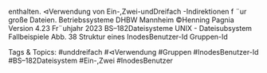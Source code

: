 enthalten.
⊲Verwendung von Ein-,Zwei-undDreifach -Indirektionen f ¨ur große Dateien.
Betriebssysteme DHBW Mannheim ©Henning Pagnia Version 4.23 Fr¨uhjahr 2023 BS–182Dateisysteme UNIX - Dateisubsystem Fallbeispiele
Abb. 38 Struktur eines InodesBenutzer-Id
Gruppen-Id

   Tags & Topics:
   #unddreifach
   #⊲Verwendung
   #Gruppen
   #InodesBenutzer-Id
   #BS–182Dateisystem
   #Ein-,Zwei
   #InodesBenutzer